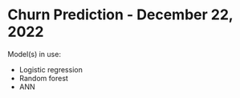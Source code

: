 # Churn Prediction - December 22, 2022
Model(s) in use:
- Logistic regression
- Random forest
- ANN
